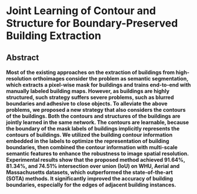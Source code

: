 # Joint Learning of Contour and Structure for Boundary-Preserved Building Extraction

## Abstract
#### Most of the existing approaches on the extraction of buildings from high-resolution orthoimages consider the problem as semantic segmentation, which extracts a pixel-wise mask for buildings and trains end-to-end with manually labeled building maps. However, as buildings are highly structured, such strategy suffers severe problems, such as blurred boundaries and adhesive to close objects. To alleviate the above problems, we proposed a new strategy that also considers the contours of the buildings. Both the contours and structures of the buildings are jointly learned in the same network. The contours are learnable, because the boundary of the mask labels of buildings implicitly represents the contours of buildings. We utilized the building contour information embedded in the labels to optimize the representation of building boundaries, then combined the contour information with multi-scale semantic features to enhance the robustness to image spatial resolution. Experimental results show that the proposed method achieved 91.64%, 81.34%, and 74.51% intersection over union (IoU) on WHU, Aerial and Massachusetts datasets, which outperformed the state-of-the-art (SOTA) methods. It significantly improved the accuracy of building boundaries, especially for the edges of adjacent building instances.
